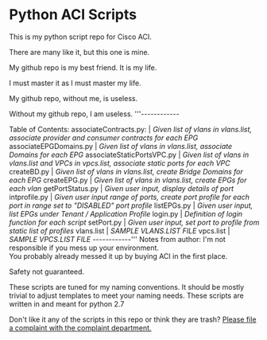 # Python ACI Scripts
This is my python script repo for Cisco ACI.

There are many like it, but this one is mine. 

My github repo is my best friend. It is my life. 

I must master it as I must master my life. 

My github repo, without me, is useless. 

Without my github repo, I am useless. 
'''------------

Table of Contents:
associateContracts.py:      | *Given list of vlans in vlans.list, associate provider and consumer contracts for each EPG*
associateEPGDomains.py	    | *Given list of vlans in vlans.list, associate Domains for each EPG*
associateStaticPortsVPC.py  | *Given list of vlans in vlans.list and VPCs in vpcs.list, associate static ports for each VPC*
createBD.py	                | *Given list of vlans in vlans.list, create Bridge Domains for each EPG*
createEPG.py                | *Given list of vlans in vlans.list, create EPGs for each vlan*
getPortStatus.py            | *Given user input, display details of port*
intprofile.py               | *Given user input range of ports, create port profile for each port in range set to "DISABLED" port profile*
listEPGs.py                 | *Given user input, list EPGs under Tenant / Application Profile*
login.py	                  | *Definition of login function for each script*
setPort.py	                | *Given user input, set port to profile from static list of profiles*
vlans.list	                | *SAMPLE VLANS.LIST FILE*
vpcs.list	                  |  *SAMPLE VPCS.LIST FILE*
------------'''
Notes from author:
I'm not responsible if you mess up your environment.  
You probably already messed it up by buying ACI in the first place.

Safety not guaranteed.

These scripts are tuned for my naming conventions.  It should be mostly trivial to adjust templates to meet your naming needs.
These scripts are written in and meant for python 2.7

Don't like it any of the scripts in this repo or think they are trash? 
[Please file a complaint with the complaint department.](https://bit.ly/IqT6zt)

